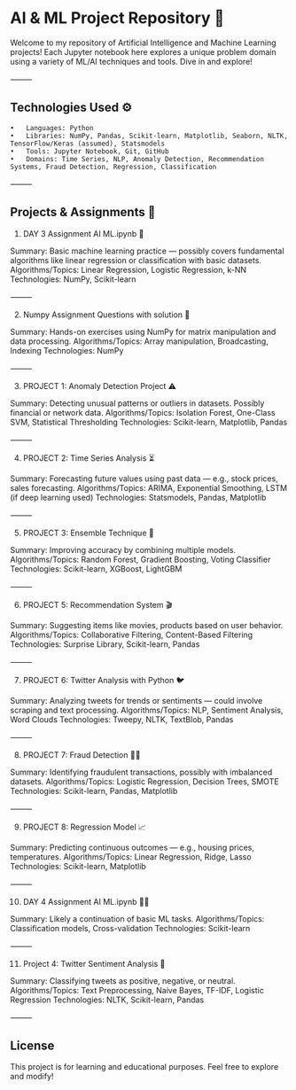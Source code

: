

# AI & ML Project Repository 🚀

Welcome to my repository of Artificial Intelligence and Machine Learning projects! Each Jupyter notebook here explores a unique problem domain using a variety of ML/AI techniques and tools. Dive in and explore!

⸻

## Technologies Used ⚙️
	•	Languages: Python
	•	Libraries: NumPy, Pandas, Scikit-learn, Matplotlib, Seaborn, NLTK, TensorFlow/Keras (assumed), Statsmodels
	•	Tools: Jupyter Notebook, Git, GitHub
	•	Domains: Time Series, NLP, Anomaly Detection, Recommendation Systems, Fraud Detection, Regression, Classification

⸻

## Projects & Assignments 📁

1. DAY 3 Assignment AI ML.ipynb 📘

Summary: Basic machine learning practice — possibly covers fundamental algorithms like linear regression or classification with basic datasets.
Algorithms/Topics: Linear Regression, Logistic Regression, k-NN
Technologies: NumPy, Scikit-learn

⸻

2. Numpy Assignment Questions with solution 🧮

Summary: Hands-on exercises using NumPy for matrix manipulation and data processing.
Algorithms/Topics: Array manipulation, Broadcasting, Indexing
Technologies: NumPy

⸻

3. PROJECT 1: Anomaly Detection Project ⚠️

Summary: Detecting unusual patterns or outliers in datasets. Possibly financial or network data.
Algorithms/Topics: Isolation Forest, One-Class SVM, Statistical Thresholding
Technologies: Scikit-learn, Matplotlib, Pandas

⸻

4. PROJECT 2: Time Series Analysis ⏳

Summary: Forecasting future values using past data — e.g., stock prices, sales forecasting.
Algorithms/Topics: ARIMA, Exponential Smoothing, LSTM (if deep learning used)
Technologies: Statsmodels, Pandas, Matplotlib

⸻

5. PROJECT 3: Ensemble Technique 🧠

Summary: Improving accuracy by combining multiple models.
Algorithms/Topics: Random Forest, Gradient Boosting, Voting Classifier
Technologies: Scikit-learn, XGBoost, LightGBM

⸻

6. PROJECT 5: Recommendation System 🎬

Summary: Suggesting items like movies, products based on user behavior.
Algorithms/Topics: Collaborative Filtering, Content-Based Filtering
Technologies: Surprise Library, Scikit-learn, Pandas

⸻

7. PROJECT 6: Twitter Analysis with Python 🐦

Summary: Analyzing tweets for trends or sentiments — could involve scraping and text processing.
Algorithms/Topics: NLP, Sentiment Analysis, Word Clouds
Technologies: Tweepy, NLTK, TextBlob, Pandas

⸻

8. PROJECT 7: Fraud Detection 🕵️‍♂️

Summary: Identifying fraudulent transactions, possibly with imbalanced datasets.
Algorithms/Topics: Logistic Regression, Decision Trees, SMOTE
Technologies: Scikit-learn, Pandas, Matplotlib

⸻

9. PROJECT 8: Regression Model 📈

Summary: Predicting continuous outcomes — e.g., housing prices, temperatures.
Algorithms/Topics: Linear Regression, Ridge, Lasso
Technologies: Scikit-learn, Matplotlib

⸻

10. DAY 4 Assignment AI ML.ipynb 🧑‍🏫

Summary: Likely a continuation of basic ML tasks.
Algorithms/Topics: Classification models, Cross-validation
Technologies: Scikit-learn

⸻

11. Project 4: Twitter Sentiment Analysis 💬

Summary: Classifying tweets as positive, negative, or neutral.
Algorithms/Topics: Text Preprocessing, Naive Bayes, TF-IDF, Logistic Regression
Technologies: NLTK, Scikit-learn, Pandas

⸻
## License

This project is for learning and educational purposes. Feel free to explore and modify!

